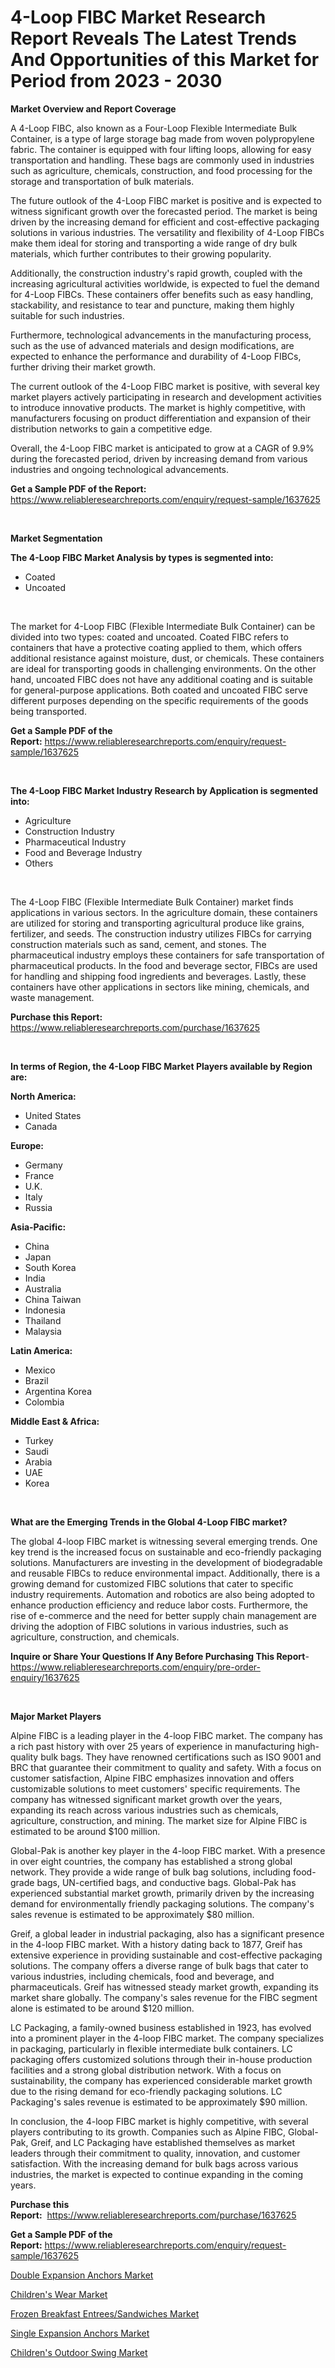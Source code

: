 <p><h1>4-Loop FIBC Market Research Report Reveals The Latest Trends And Opportunities of this Market for Period from 2023 - 2030</h1></p><p><strong>Market Overview and Report Coverage</strong></p>
<p><p>A 4-Loop FIBC, also known as a Four-Loop Flexible Intermediate Bulk Container, is a type of large storage bag made from woven polypropylene fabric. The container is equipped with four lifting loops, allowing for easy transportation and handling. These bags are commonly used in industries such as agriculture, chemicals, construction, and food processing for the storage and transportation of bulk materials.</p><p>The future outlook of the 4-Loop FIBC market is positive and is expected to witness significant growth over the forecasted period. The market is being driven by the increasing demand for efficient and cost-effective packaging solutions in various industries. The versatility and flexibility of 4-Loop FIBCs make them ideal for storing and transporting a wide range of dry bulk materials, which further contributes to their growing popularity.</p><p>Additionally, the construction industry's rapid growth, coupled with the increasing agricultural activities worldwide, is expected to fuel the demand for 4-Loop FIBCs. These containers offer benefits such as easy handling, stackability, and resistance to tear and puncture, making them highly suitable for such industries.</p><p>Furthermore, technological advancements in the manufacturing process, such as the use of advanced materials and design modifications, are expected to enhance the performance and durability of 4-Loop FIBCs, further driving their market growth.</p><p>The current outlook of the 4-Loop FIBC market is positive, with several key market players actively participating in research and development activities to introduce innovative products. The market is highly competitive, with manufacturers focusing on product differentiation and expansion of their distribution networks to gain a competitive edge.</p><p>Overall, the 4-Loop FIBC market is anticipated to grow at a CAGR of 9.9% during the forecasted period, driven by increasing demand from various industries and ongoing technological advancements.</p></p>
<p><strong>Get a Sample PDF of the Report:</strong> <a href="https://www.reliableresearchreports.com/enquiry/request-sample/1637625">https://www.reliableresearchreports.com/enquiry/request-sample/1637625</a></p>
<p>&nbsp;</p>
<p><strong>Market Segmentation</strong></p>
<p><strong>The 4-Loop FIBC Market Analysis by types is segmented into:</strong></p>
<p><ul><li>Coated</li><li>Uncoated</li></ul></p>
<p>&nbsp;</p>
<p><p>The market for 4-Loop FIBC (Flexible Intermediate Bulk Container) can be divided into two types: coated and uncoated. Coated FIBC refers to containers that have a protective coating applied to them, which offers additional resistance against moisture, dust, or chemicals. These containers are ideal for transporting goods in challenging environments. On the other hand, uncoated FIBC does not have any additional coating and is suitable for general-purpose applications. Both coated and uncoated FIBC serve different purposes depending on the specific requirements of the goods being transported.</p></p>
<p><strong>Get a Sample PDF of the Report:</strong>&nbsp;<a href="https://www.reliableresearchreports.com/enquiry/request-sample/1637625">https://www.reliableresearchreports.com/enquiry/request-sample/1637625</a></p>
<p>&nbsp;</p>
<p><strong>The 4-Loop FIBC Market Industry Research by Application is segmented into:</strong></p>
<p><ul><li>Agriculture</li><li>Construction Industry</li><li>Pharmaceutical Industry</li><li>Food and Beverage Industry</li><li>Others</li></ul></p>
<p>&nbsp;</p>
<p><p>The 4-Loop FIBC (Flexible Intermediate Bulk Container) market finds applications in various sectors. In the agriculture domain, these containers are utilized for storing and transporting agricultural produce like grains, fertilizer, and seeds. The construction industry utilizes FIBCs for carrying construction materials such as sand, cement, and stones. The pharmaceutical industry employs these containers for safe transportation of pharmaceutical products. In the food and beverage sector, FIBCs are used for handling and shipping food ingredients and beverages. Lastly, these containers have other applications in sectors like mining, chemicals, and waste management.</p></p>
<p><strong>Purchase this Report:</strong>&nbsp; <a href="https://www.reliableresearchreports.com/purchase/1637625">https://www.reliableresearchreports.com/purchase/1637625</a></p>
<p>&nbsp;</p>
<p><strong>In terms of Region, the 4-Loop FIBC Market Players available by Region are:</strong></p>
<p>
    <p> <strong> North America: </strong>
        <ul>
            <li>United States</li>
            <li>Canada</li>
        </ul>
        </p> 
    <p> <strong> Europe: </strong>
        <ul>
            <li>Germany</li>
            <li>France</li>
            <li>U.K.</li>
            <li>Italy</li>
            <li>Russia</li>
        </ul>
        </p> 
    <p> <strong> Asia-Pacific: </strong>
        <ul>
            <li>China</li>
            <li>Japan</li>
            <li>South Korea</li>
            <li>India</li>
            <li>Australia</li>
            <li>China Taiwan</li>
            <li>Indonesia</li>
            <li>Thailand</li>
            <li>Malaysia</li>
        </ul>
        </p> 
    <p> <strong> Latin America: </strong>
        <ul>
            <li>Mexico</li>
            <li>Brazil</li>
            <li>Argentina Korea</li>
            <li>Colombia</li>
        </ul>
        </p> 
    <p> <strong> Middle East & Africa: </strong>
        <ul>
            <li>Turkey</li>
            <li>Saudi</li>
            <li>Arabia</li>
            <li>UAE</li>
            <li>Korea</li>
        </ul>
    </p>
    </p>
<p>&nbsp;</p>
<p><strong>What are the Emerging Trends in the Global 4-Loop FIBC market?</strong></p>
<p><p>The global 4-loop FIBC market is witnessing several emerging trends. One key trend is the increased focus on sustainable and eco-friendly packaging solutions. Manufacturers are investing in the development of biodegradable and reusable FIBCs to reduce environmental impact. Additionally, there is a growing demand for customized FIBC solutions that cater to specific industry requirements. Automation and robotics are also being adopted to enhance production efficiency and reduce labor costs. Furthermore, the rise of e-commerce and the need for better supply chain management are driving the adoption of FIBC solutions in various industries, such as agriculture, construction, and chemicals.</p></p>
<p><strong>Inquire or Share Your Questions If Any Before Purchasing This Report</strong>- <a href="https://www.reliableresearchreports.com/enquiry/pre-order-enquiry/1637625">https://www.reliableresearchreports.com/enquiry/pre-order-enquiry/1637625</a></p>
<p>&nbsp;</p>
<p><strong>Major Market Players</strong></p>
<p><p>Alpine FIBC is a leading player in the 4-loop FIBC market. The company has a rich past history with over 25 years of experience in manufacturing high-quality bulk bags. They have renowned certifications such as ISO 9001 and BRC that guarantee their commitment to quality and safety. With a focus on customer satisfaction, Alpine FIBC emphasizes innovation and offers customizable solutions to meet customers' specific requirements. The company has witnessed significant market growth over the years, expanding its reach across various industries such as chemicals, agriculture, construction, and mining. The market size for Alpine FIBC is estimated to be around $100 million.</p><p>Global-Pak is another key player in the 4-loop FIBC market. With a presence in over eight countries, the company has established a strong global network. They provide a wide range of bulk bag solutions, including food-grade bags, UN-certified bags, and conductive bags. Global-Pak has experienced substantial market growth, primarily driven by the increasing demand for environmentally friendly packaging solutions. The company's sales revenue is estimated to be approximately $80 million.</p><p>Greif, a global leader in industrial packaging, also has a significant presence in the 4-loop FIBC market. With a history dating back to 1877, Greif has extensive experience in providing sustainable and cost-effective packaging solutions. The company offers a diverse range of bulk bags that cater to various industries, including chemicals, food and beverage, and pharmaceuticals. Greif has witnessed steady market growth, expanding its market share globally. The company's sales revenue for the FIBC segment alone is estimated to be around $120 million.</p><p>LC Packaging, a family-owned business established in 1923, has evolved into a prominent player in the 4-loop FIBC market. The company specializes in packaging, particularly in flexible intermediate bulk containers. LC packaging offers customized solutions through their in-house production facilities and a strong global distribution network. With a focus on sustainability, the company has experienced considerable market growth due to the rising demand for eco-friendly packaging solutions. LC Packaging's sales revenue is estimated to be approximately $90 million.</p><p>In conclusion, the 4-loop FIBC market is highly competitive, with several players contributing to its growth. Companies such as Alpine FIBC, Global-Pak, Greif, and LC Packaging have established themselves as market leaders through their commitment to quality, innovation, and customer satisfaction. With the increasing demand for bulk bags across various industries, the market is expected to continue expanding in the coming years.</p></p>
<p><strong>Purchase this Report:</strong>&nbsp;&nbsp;<a href="https://www.reliableresearchreports.com/purchase/1637625">https://www.reliableresearchreports.com/purchase/1637625</a></p>
<p></p>
<p><strong>Get a Sample PDF of the Report:</strong>&nbsp;<a href="https://www.reliableresearchreports.com/enquiry/request-sample/1637625">https://www.reliableresearchreports.com/enquiry/request-sample/1637625</a></p>
<p><p><a href="https://medium.com/@ryansai15420/double-expansion-anchors-market-size-growth-forecast-2023-2030-7f4163e3e9ef">Double Expansion Anchors Market</a></p><p><a href="https://www.linkedin.com/pulse/childrens-wear-market-size-share-global-analysis-report-5eipe/">Children's Wear Market</a></p><p><a href="https://www.linkedin.com/pulse/frozen-breakfast-entreessandwiches-market-research-report-unlocks-mmnlf/">Frozen Breakfast Entrees/Sandwiches Market</a></p><p><a href="https://medium.com/@taraktanay7654/single-expansion-anchors-market-size-growth-forecast-2023-2030-7429179cc933">Single Expansion Anchors Market</a></p><p><a href="https://www.linkedin.com/pulse/childrens-outdoor-swing-market-research-report-unlocks-analysis-z27qe/">Children's Outdoor Swing Market</a></p></p>